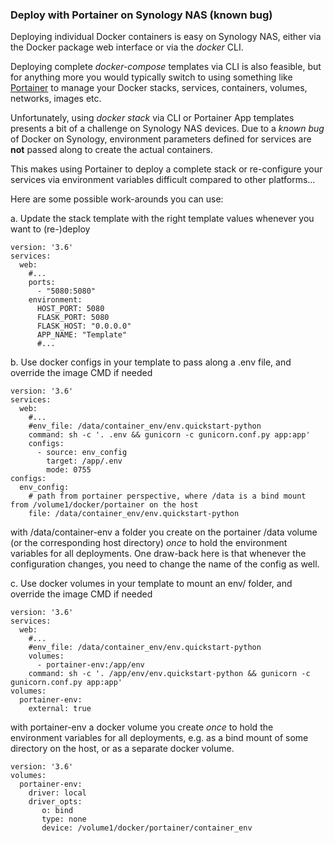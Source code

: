 ### Deploy with Portainer on Synology NAS (known bug)

Deploying individual Docker containers is easy on Synology NAS, either via the Docker package web interface or via the *docker* CLI.

Deploying complete *docker-compose* templates via CLI is also feasible, but for anything more you would typically switch to using something like [Portainer](https://docs.portainer.io/v/ce-2.9/user/home) to manage your Docker stacks, services, containers, volumes, networks, images etc.

Unfortunately, using *docker stack* via CLI or Portainer App templates presents a bit of a challenge on Synology NAS devices. Due to a *known bug* of Docker on Synology, environment parameters defined for services are **not** passed along to create the actual containers.

This makes using Portainer to deploy a complete stack or re-configure your services via environment variables difficult compared to other platforms...

Here are some possible work-arounds you can use:

a. Update the stack template with the right template values whenever you want to (re-)deploy

```
version: '3.6'
services:
  web:
	#...
    ports:
      - "5080:5080"
    environment:
      HOST_PORT: 5080
      FLASK_PORT: 5080
      FLASK_HOST: "0.0.0.0"
      APP_NAME: "Template"
	  #...
```

b. Use docker configs in your template to pass along a .env file, and override the image CMD if needed

```
version: '3.6'
services:
  web:
	#...
    #env_file: /data/container_env/env.quickstart-python
    command: sh -c '. .env && gunicorn -c gunicorn.conf.py app:app'
    configs:
      - source: env_config
        target: /app/.env
        mode: 0755
configs:
  env_config:
    # path from portainer perspective, where /data is a bind mount from /volume1/docker/portainer on the host
    file: /data/container_env/env.quickstart-python
```

with /data/container-env a folder you create on the portainer /data volume (or the corresponding host directory) *once* to hold the environment variables for all deployments. One draw-back here is that whenever the configuration changes, you need to change the name of the config as well.

c. Use docker volumes in your template to mount an env/ folder, and override the image CMD if needed

```
version: '3.6'
services:
  web:
	#...
    #env_file: /data/container_env/env.quickstart-python
    volumes:
      - portainer-env:/app/env
    command: sh -c '. /app/env/env.quickstart-python && gunicorn -c gunicorn.conf.py app:app'
volumes:
  portainer-env:
    external: true
```

with portainer-env a docker volume you create *once* to hold the environment variables for all deployments, e.g. as a bind mount of some directory on the host, or as a separate docker volume.

```
version: '3.6'
volumes:
  portainer-env:
    driver: local
    driver_opts:
       o: bind
       type: none
       device: /volume1/docker/portainer/container_env
```

